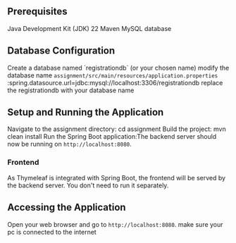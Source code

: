 ## Prerequisites
Java Development Kit (JDK) 22
Maven
MySQL database
## Database Configuration
Create a database named \`registrationdb\` 
    (or your chosen name) 
modify the database name `assignment/src/main/resources/application.properties` :spring.datasource.url=jdbc:mysql://localhost:3306/registrationdb replace the registrationdb with your database name
## Setup and Running the Application
Navigate to the assignment directory: cd assignment
Build the project: mvn clean install
Run the Spring Boot application:The backend server should now be running on `http://localhost:8080`.
### Frontend
As Thymeleaf is integrated with Spring Boot, the frontend will be served by the backend server. You don't need to run it separately.
## Accessing the Application
Open your web browser and go to `http://localhost:8080`.
make sure your pc is connected to the internet
